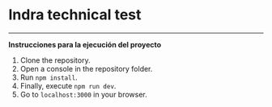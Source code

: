 # Indra technical test
---

**Instrucciones para la ejecución del proyecto**

1. Clone the repository.
2. Open a console in the repository folder.
3. Run `npm install`.
4. Finally, execute `npm run dev`.
5. Go to `localhost:3000`  in your browser.
